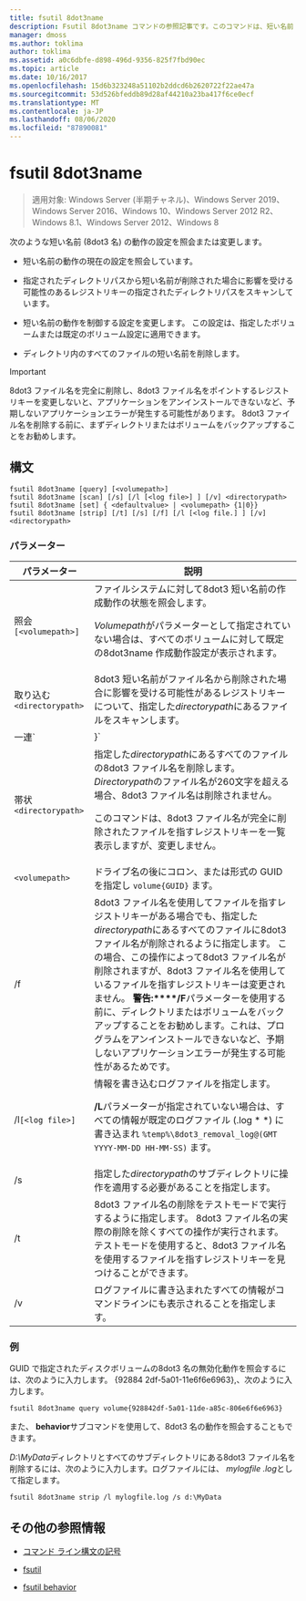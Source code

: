 ```yaml
---
title: fsutil 8dot3name
description: Fsutil 8dot3name コマンドの参照記事です。このコマンドは、短い名前 (8dot3 名) の動作の設定を照会または変更します。
manager: dmoss
ms.author: toklima
author: toklima
ms.assetid: a0c6dbfe-d898-496d-9356-825f7fbd90ec
ms.topic: article
ms.date: 10/16/2017
ms.openlocfilehash: 15d6b323248a51102b2ddcd6b2620722f22ae47a
ms.sourcegitcommit: 53d526bfeddb89d28af44210a23ba417f6ce0ecf
ms.translationtype: MT
ms.contentlocale: ja-JP
ms.lasthandoff: 08/06/2020
ms.locfileid: "87890081"
---
```

# <a name="fsutil-8dot3name"></a>fsutil 8dot3name

> 適用対象: Windows Server (半期チャネル)、Windows Server 2019、Windows Server 2016、Windows 10、Windows Server 2012 R2、Windows 8.1、Windows Server 2012、Windows 8

次のような短い名前 (8dot3 名) の動作の設定を照会または変更します。

- 短い名前の動作の現在の設定を照会しています。

- 指定されたディレクトリパスから短い名前が削除された場合に影響を受ける可能性のあるレジストリキーの指定されたディレクトリパスをスキャンしています。

- 短い名前の動作を制御する設定を変更します。 この設定は、指定したボリュームまたは既定のボリューム設定に適用できます。

- ディレクトリ内のすべてのファイルの短い名前を削除します。

> [!IMPORTANT]
> 8dot3 ファイル名を完全に削除し、8dot3 ファイル名をポイントするレジストリキーを変更しないと、アプリケーションをアンインストールできないなど、予期しないアプリケーションエラーが発生する可能性があります。 8dot3 ファイル名を削除する前に、まずディレクトリまたはボリュームをバックアップすることをお勧めします。

## <a name="syntax"></a>構文

```
fsutil 8dot3name [query] [<volumepath>]
fsutil 8dot3name [scan] [/s] [/l [<log file>] ] [/v] <directorypath>
fsutil 8dot3name [set] { <defaultvalue> | <volumepath> {1|0}}
fsutil 8dot3name [strip] [/t] [/s] [/f] [/l [<log file.] ] [/v] <directorypath>
```

### <a name="parameters"></a>パラメーター

| パラメーター | 説明 |
| --------- | ----------- |
| 照会`[<volumepath>]` | ファイルシステムに対して8dot3 短い名前の作成動作の状態を照会します。<p>*Volumepath*がパラメーターとして指定されていない場合は、すべてのボリュームに対して既定の8dot3name 作成動作設定が表示されます。 |
| 取り込む`<directorypath>` | 8dot3 短い名前がファイル名から削除された場合に影響を受ける可能性があるレジストリキーについて、指定した*directorypath*にあるファイルをスキャンします。 |
| 一連`<defaultvalue> | <volumepath>}` | 次のインスタンスで8dot3 名を作成するときのファイルシステムの動作を変更します。<ul><li>*Defaultvalue*を指定すると、レジストリキー **HKLM\System\CurrentControlSet\Control\FileSystem\NtfsDisable8dot3NameCreationNtfsDisable8dot3NameCreationNtfsDisable8dot3NameCreation**が*defaultvalue*に設定されます。<p>*DefaultValue*には、次の値を指定できます。<ul><li>**0**: システム上のすべてのボリュームに対して8dot3 名の作成を有効にします。</li><li>**1**: システム上のすべてのボリュームに対して8dot3 名の作成を無効にします。</li><li>**2**: 8dot3 名の作成をボリュームごとに設定します。</li><li>**3**: システムボリュームを除くすべてのボリュームに対して8dot3 名の作成を無効にします。</li></ul><li>*Volumepath*を指定すると、ディスクフラグ8dot3name プロパティに指定されたボリュームが、指定されたボリューム (**0**) に対して8dot3 名の作成を有効にするように設定されるか、指定されたボリューム (**1**) で8dot3 名の作成を無効にするように設定されます。<p>指定されたボリュームに対して8dot3 名の作成を有効または無効にするには、8dot3 名の作成の既定のファイルシステムの動作を値**2**に設定する必要があります。</li></ul> |
| 帯状`<directorypath>` | 指定した*directorypath*にあるすべてのファイルの8dot3 ファイル名を削除します。 *Directorypath*のファイル名が260文字を超える場合、8dot3 ファイル名は削除されません。<p>このコマンドは、8dot3 ファイル名が完全に削除されたファイルを指すレジストリキーを一覧表示しますが、変更しません。 |
| `<volumepath>` | ドライブ名の後にコロン、または形式の GUID を指定し `volume{GUID}` ます。 |
| /f | 8dot3 ファイル名を使用してファイルを指すレジストリキーがある場合でも、指定した*directorypath*にあるすべてのファイルに8dot3 ファイル名が削除されるように指定します。 この場合、この操作によって8dot3 ファイル名が削除されますが、8dot3 ファイル名を使用しているファイルを指すレジストリキーは変更されません。 **警告:****/F**パラメーターを使用する前に、ディレクトリまたはボリュームをバックアップすることをお勧めします。これは、プログラムをアンインストールできないなど、予期しないアプリケーションエラーが発生する可能性があるためです。 |
| /l`[<log file>]` | 情報を書き込むログファイルを指定します。<p>**/L**パラメーターが指定されていない場合は、すべての情報が既定のログファイル (.log * *) に書き込まれ `%temp%\8dot3_removal_log@(GMT YYYY-MM-DD HH-MM-SS)` ます。 |
| /s | 指定した*directorypath*のサブディレクトリに操作を適用する必要があることを指定します。 |
| /t | 8dot3 ファイル名の削除をテストモードで実行するように指定します。 8dot3 ファイル名の実際の削除を除くすべての操作が実行されます。 テストモードを使用すると、8dot3 ファイル名を使用するファイルを指すレジストリキーを見つけることができます。 |
| /v | ログファイルに書き込まれたすべての情報がコマンドラインにも表示されることを指定します。 |

### <a name="examples"></a>例

GUID で指定されたディスクボリュームの8dot3 名の無効化動作を照会するには、次のように入力します。 {92884 2df-5a01-11e6f6e6963},、次のように入力します。

```
fsutil 8dot3name query volume{928842df-5a01-11de-a85c-806e6f6e6963}
```

また、 **behavior**サブコマンドを使用して、8dot3 名の動作を照会することもできます。

*D:\MyData*ディレクトリとすべてのサブディレクトリにある8dot3 ファイル名を削除するには、次のように入力します。ログファイルには、 *mylogfile .log*として指定します。

```
fsutil 8dot3name strip /l mylogfile.log /s d:\MyData
```

## <a name="additional-references"></a>その他の参照情報

- [コマンド ライン構文の記号](command-line-syntax-key.md)

- [fsutil](fsutil.md)

- [fsutil behavior](fsutil-behavior.md)
